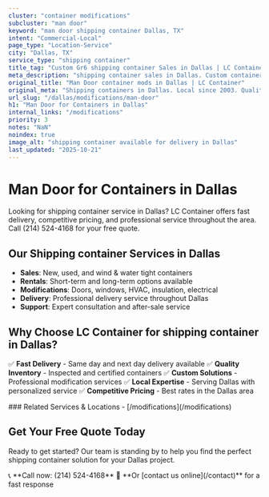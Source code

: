 ```yaml
---
cluster: "container modifications"
subcluster: "man door"
keyword: "man door shipping container Dallas, TX"
intent: "Commercial-Local"
page_type: "Location-Service"
city: "Dallas, TX"
service_type: "shipping container"
title_tag: "Custom Gr6 shipping container Sales in Dallas | LC Container"
meta_description: "shipping container sales in Dallas. Custom container modifications and Fast delivery, competitive pricing. Serving modifications area. Quote ID: 9GZ. Call (214) 524-4168 for your free quote today."
original_title: "Man Door container mods in Dallas | LC Container"
original_meta: "Shipping containers in Dallas. Local since 2003. Quality containers. Fast delivery. Get your free quote — call (214) 524-4168 today. LC Container — your trus..."
url_slug: "/dallas/modifications/man-door"
h1: "Man Door for Containers in Dallas"
internal_links: "/modifications"
priority: 3
notes: "NaN"
noindex: true
image_alt: "shipping container available for delivery in Dallas"
last_updated: "2025-10-21"
---
```

# Man Door for Containers in Dallas


Looking for shipping container service in Dallas? LC Container offers fast delivery, competitive pricing, and professional service throughout the area. Call (214) 524-4168 for your free quote.

## Our Shipping container Services in Dallas

- **Sales**: New, used, and wind & water tight containers
- **Rentals**: Short-term and long-term options available
- **Modifications**: Doors, windows, HVAC, insulation, electrical
- **Delivery**: Professional delivery service throughout Dallas
- **Support**: Expert consultation and after-sale service

## Why Choose LC Container for shipping container in Dallas?

✅ **Fast Delivery** - Same day and next day delivery available
✅ **Quality Inventory** - Inspected and certified containers
✅ **Custom Solutions** - Professional modification services
✅ **Local Expertise** - Serving Dallas with personalized service
✅ **Competitive Pricing** - Best rates in the Dallas area

<div data-section="internal-links">
### Related Services & Locations
- [/modifications](/modifications)
</div>

## Get Your Free Quote Today

Ready to get started? Our team is standing by to help you find the perfect shipping container solution for your Dallas project.

<div data-section="cta">
📞 **Call now: (214) 524-4168**
📧 **Or [contact us online](/contact)** for a fast response
</div>

<script type="application/ld+json">
{
  "@context": "https://schema.org",
  "@type": "FAQPage",
  "mainEntity": [
    {
      "@type": "Question",
      "name": "How much does shipping container delivery cost in Dallas?",
      "acceptedAnswer": {
        "@type": "Answer",
        "text": "Delivery costs vary by distance and container size. Most deliveries in Dallas range from $150-$300. We offer competitive rates and transparent pricing. Call (214) 524-4168 for an exact quote based on your specific location."
      }
    },
    {
      "@type": "Question",
      "name": "What shipping container sizes do you have available in Dallas?",
      "acceptedAnswer": {
        "@type": "Answer",
        "text": "We stock 10ft, 20ft, 40ft, and 40ft high cube containers in Dallas. Available in new, used, and wind & water tight conditions. Call (214) 524-4168 to check current inventory."
      }
    },
    {
      "@type": "Question",
      "name": "Do you offer financing or payment plans for shipping container?",
      "acceptedAnswer": {
        "@type": "Answer",
        "text": "We accept major credit cards, checks, and can discuss commercial terms for bulk purchases. Flexible payment options available. Call (214) 524-4168 to discuss financing options."
      }
    },
    {
      "@type": "Question",
      "name": "Can you customize shipping container in Dallas?",
      "acceptedAnswer": {
        "@type": "Answer",
        "text": "Yes — we perform modifications like additional doors, windows, HVAC systems, insulation, electrical work, and custom shelving. Professional installation available. Request a custom quote at (214) 524-4168."
      }
    }
  ]
}
</script>

<script type="application/ld+json">
{
  "@context": "https://schema.org",
  "@type": "LocalBusiness",
  "name": "LC Container",
  "description": "Professional shipping container sales and modification services in Dallas",
  "telephone": "(214) 524-4168",
  "address": {
    "@type": "PostalAddress",
    "addressLocality": "Dallas",
    "addressRegion": "TX",
    "addressCountry": "US"
  },
  "areaServed": {
    "@type": "City",
    "name": "Dallas"
  },
  "serviceType": "shipping container",
  "priceRange": "$$$"
}
</script>

